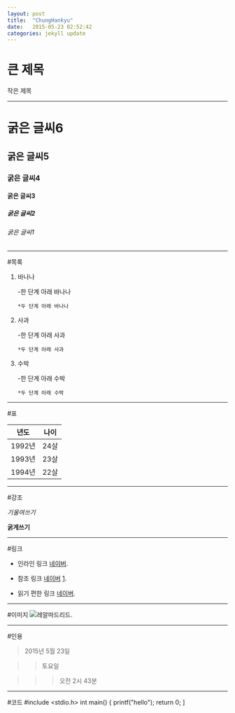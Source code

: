 ```yaml
---
layout: post
title:  "ChungHankyu"
date:   2015-05-23 02:52:42
categories: jekyll update
---
```


큰 제목
=======

작은 제목
________

# 굵은 글씨6

## 굵은 글씨5

### 굵은 글씨4

#### 굵은 글씨3

##### 굵은 글씨2

###### 굵은 글씨1

---

#목록

1.  바나나

    -한 단계 아래 바나나

        *두 단계 아래 바나나

2.  사과

    -한 단계 아래 사과

        *두 단계 아래 사과

3. 수박

    -한 단계 아래 수박

       *두 단계 아래 수박

---

#표 
  
년도     | 나이
-------- | ---
1992년   | 24살
1993년   | 23살
1994년   | 22살

---

#강조

*기울여쓰기*

**굵게쓰기**

---

#링크

* 인라인 링크 [네이버](http://www.naver.com/).

* 참조 링크 [네이버] [1].

* 읽기 편한 링크 [네이버].

[1]: http://www.naver.com/
[네이버]: http://www.naver.com/

---

#이미지
![레알마드리드](http://cfile4.uf.tistory.com/image/192BBF3E4E836C6612E404).

---

#인용

> 2015년 5월 23일

>> 토요일

>>> 오전 2시 43분

---

#코드
    #include <stdio.h>
    int main()
    {
        printf("hello");
        return 0;
    ]
